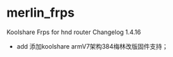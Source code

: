 # merlin_frps

Koolshare Frps for hnd router Changelog
1.4.16
   - add	添加koolshare armV7架构384梅林改版固件支持；
